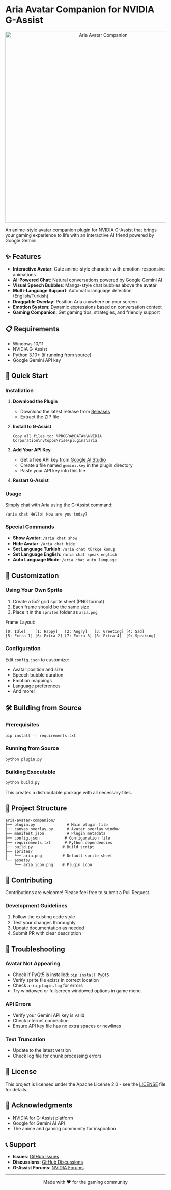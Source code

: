 # Aria Avatar Companion for NVIDIA G-Assist

<p align="center">
  <img src="assets/aria_banner.png" alt="Aria Avatar Companion" width="600">
</p>

An anime-style avatar companion plugin for NVIDIA G-Assist that brings your gaming experience to life with an interactive AI friend powered by Google Gemini.

## ✨ Features

- **Interactive Avatar**: Cute anime-style character with emotion-responsive animations
- **AI-Powered Chat**: Natural conversations powered by Google Gemini AI
- **Visual Speech Bubbles**: Manga-style chat bubbles above the avatar
- **Multi-Language Support**: Automatic language detection (English/Turkish)
- **Draggable Overlay**: Position Aria anywhere on your screen
- **Emotion System**: Dynamic expressions based on conversation context
- **Gaming Companion**: Get gaming tips, strategies, and friendly support

## 📋 Requirements

- Windows 10/11
- NVIDIA G-Assist
- Python 3.10+ (if running from source)
- Google Gemini API key

## 🚀 Quick Start

### Installation

1. **Download the Plugin**
   - Download the latest release from [Releases](https://github.com/yourusername/aria-avatar-companion/releases)
   - Extract the ZIP file

2. **Install to G-Assist**
   ```
   Copy all files to: %PROGRAMDATA%\NVIDIA Corporation\nvtopps\rise\plugins\aria
   ```

3. **Add Your API Key**
   - Get a free API key from [Google AI Studio](https://makersuite.google.com/app/apikey)
   - Create a file named `gemini.key` in the plugin directory
   - Paste your API key into this file

4. **Restart G-Assist**

### Usage

Simply chat with Aria using the G-Assist command:
```
/aria chat Hello! How are you today?
```

### Special Commands

- **Show Avatar**: `/aria chat show`
- **Hide Avatar**: `/aria chat hide`
- **Set Language Turkish**: `/aria chat türkçe konuş`
- **Set Language English**: `/aria chat speak english`
- **Auto Language Mode**: `/aria chat auto language`

## 🎨 Customization

### Using Your Own Sprite

1. Create a 5x2 grid sprite sheet (PNG format)
2. Each frame should be the same size
3. Place it in the `sprites` folder as `aria.png`

Frame Layout:
```
[0: Idle]    [1: Happy]   [2: Angry]   [3: Greeting] [4: Sad]
[5: Extra 1] [6: Extra 2] [7: Extra 3] [8: Extra 4]  [9: Speaking]
```

### Configuration

Edit `config.json` to customize:
- Avatar position and size
- Speech bubble duration
- Emotion mappings
- Language preferences
- And more!

## 🛠️ Building from Source

### Prerequisites

```bash
pip install -r requirements.txt
```

### Running from Source

```bash
python plugin.py
```

### Building Executable

```bash
python build.py
```

This creates a distributable package with all necessary files.

## 📁 Project Structure

```
aria-avatar-companion/
├── plugin.py              # Main plugin file
├── canvas_overlay.py      # Avatar overlay window
├── manifest.json          # Plugin metadata
├── config.json           # Configuration file
├── requirements.txt      # Python dependencies
├── build.py             # Build script
├── sprites/
│   └── aria.png         # Default sprite sheet
└── assets/
    └── aria_icon.png    # Plugin icon
```

## 🤝 Contributing

Contributions are welcome! Please feel free to submit a Pull Request.

### Development Guidelines

1. Follow the existing code style
2. Test your changes thoroughly
3. Update documentation as needed
4. Submit PR with clear description

## 🐛 Troubleshooting

### Avatar Not Appearing
- Check if PyQt5 is installed: `pip install PyQt5`
- Verify sprite file exists in correct location
- Check `aria_plugin.log` for errors
- Try windowed or fullscreen windowed options in game menu.

### API Errors
- Verify your Gemini API key is valid
- Check internet connection
- Ensure API key file has no extra spaces or newlines

### Text Truncation
- Update to the latest version
- Check log file for chunk processing errors

## 📜 License

This project is licensed under the Apache License 2.0 - see the [LICENSE](LICENSE) file for details.

## 🙏 Acknowledgments

- NVIDIA for G-Assist platform
- Google for Gemini AI API
- The anime and gaming community for inspiration

## 📞 Support

- **Issues**: [GitHub Issues](https://github.com/yourusername/aria-avatar-companion/issues)
- **Discussions**: [GitHub Discussions](https://github.com/yourusername/aria-avatar-companion/discussions)
- **G-Assist Forums**: [NVIDIA Forums](https://forums.developer.nvidia.com/)

---

<p align="center">
  Made with ❤️ for the gaming community
</p>
